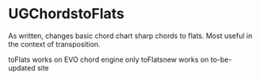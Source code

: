 # UGChordstoFlats
As written, changes basic chord chart sharp chords to flats. Most useful in the context of transposition.

toFlats works on EVO chord engine only
toFlatsnew works on to-be-updated site
